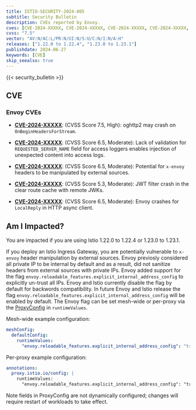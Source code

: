 ```yaml
---
title: ISTIO-SECURITY-2024-005
subtitle: Security Bulletin
description: CVEs reported by Envoy.
cves: [CVE-2024-XXXXX, CVE-2024-XXXXX, CVE-2024-XXXXX, CVE-2024-XXXXX, CVE-2024-XXXXX]
cvss: "7.5"
vector: "AV:N/AC:L/PR:N/UI:N/S:U/C:N/I:N/A:H"
releases: ["1.22.0 to 1.22.4", "1.23.0 to 1.23.1"]
publishdate: 2024-06-27
keywords: [CVE]
skip_seealso: true
---
```


{{< security_bulletin >}}

## CVE

### Envoy CVEs

- __[CVE-2024-XXXXX]()__: (CVSS Score 7.5, High): oghttp2 may crash on `OnBeginHeadersForStream`.

- __[CVE-2024-XXXXX]()__: (CVSS Score 6.5, Moderate): Lack of validation for `REQUESTED_SERVER_NAME` field for access loggers enables injection of unexpected content into access logs.

- __[CVE-2024-XXXXX]()__: (CVSS Score 6.5, Moderate): Potential for `x-envoy` headers to be manipulated by external sources.

- __[CVE-2024-XXXXX]()__: (CVSS Score 5.3, Moderate): JWT filter crash in the clear route cache with remote JWKs.

- __[CVE-2024-XXXXX]()__: (CVSS Score 6.5, Moderate): Envoy crashes for `LocalReply` in HTTP async client.

## Am I Impacted?

You are impacted if you are using Istio 1.22.0 to 1.22.4 or 1.23.0 to 1.23.1.

If you deploy an Istio Ingress Gateway, you are potentially vulnerable to `x-envoy` header manipulation by external sources. Envoy previosly considered all private IP to be internal
by default and as a result, did not sanitize headers from external sources with private IPs. Envoy added support for the flag `envoy.reloadable_features.explicit_internal_address_config`
to explicitly un-trust all IPs. Envoy and Istio currently disable the flag by default for backwords compatibility. In future Envoy and Istio release the flag
`envoy.reloadable_features.explicit_internal_address_config` will be enabled by default. The Envoy flag can be set mesh-wide or per-proxy via the [ProxyConfig](https://istio.io/latest/docs/reference/config/istio.mesh.v1alpha1/#ProxyConfig)
in `runtimeValues`.

Mesh-wide example configuration:

```yaml
meshConfig:
  defaultConfig:
    runtimeValues:
      "envoy.reloadable_features.explicit_internal_address_config": "true"
```

Per-proxy example configuration:

```yaml
annotations:
  proxy.istio.io/config: |
    runtimeValues:
      "envoy.reloadable_features.explicit_internal_address_config": "true"
```

Note fields in ProxyConfig are not dynamically configured; changes will require restart of workloads to take effect.